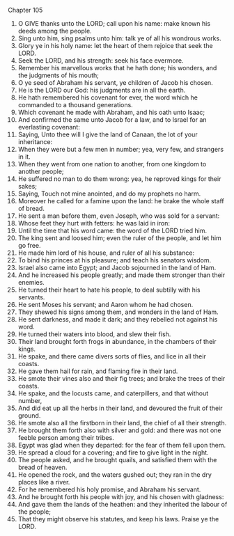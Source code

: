 

Chapter 105

1. O GIVE thanks unto the LORD; call upon his name: make known his deeds among the people.
2. Sing unto him, sing psalms unto him: talk ye of all his wondrous works.
3. Glory ye in his holy name: let the heart of them rejoice that seek the LORD.
4. Seek the LORD, and his strength: seek his face evermore.
5. Remember his marvellous works that he hath done; his wonders, and the judgments of his mouth;
6. O ye seed of Abraham his servant, ye children of Jacob his chosen.
7. He is the LORD our God: his judgments are in all the earth.
8. He hath remembered his covenant for ever, the word which he commanded to a thousand generations.
9. Which covenant he made with Abraham, and his oath unto Isaac;
10. And confirmed the same unto Jacob for a law, and to Israel for an everlasting covenant:
11. Saying, Unto thee will I give the land of Canaan, the lot of your inheritance:
12. When they were but a few men in number; yea, very few, and strangers in it.
13. When they went from one nation to another, from one kingdom to another people;
14. He suffered no man to do them wrong: yea, he reproved kings for their sakes;
15. Saying, Touch not mine anointed, and do my prophets no harm.
16. Moreover he called for a famine upon the land: he brake the whole staff of bread.
17. He sent a man before them, even Joseph, who was sold for a servant:
18. Whose feet they hurt with fetters: he was laid in iron:
19. Until the time that his word came: the word of the LORD tried him.
20. The king sent and loosed him; even the ruler of the people, and let him go free.
21. He made him lord of his house, and ruler of all his substance:
22. To bind his princes at his pleasure; and teach his senators wisdom.
23. Israel also came into Egypt; and Jacob sojourned in the land of Ham.
24. And he increased his people greatly; and made them stronger than their enemies.
25. He turned their heart to hate his people, to deal subtilly with his servants.
26. He sent Moses his servant; and Aaron whom he had chosen.
27. They shewed his signs among them, and wonders in the land of Ham.
28. He sent darkness, and made it dark; and they rebelled not against his word.
29. He turned their waters into blood, and slew their fish.
30. Their land brought forth frogs in abundance, in the chambers of their kings.
31. He spake, and there came divers sorts of flies, and lice in all their coasts.
32. He gave them hail for rain, and flaming fire in their land.
33. He smote their vines also and their fig trees; and brake the trees of their coasts.
34. He spake, and the locusts came, and caterpillers, and that without number,
35. And did eat up all the herbs in their land, and devoured the fruit of their ground.
36. He smote also all the firstborn in their land, the chief of all their strength.
37. He brought them forth also with silver and gold: and there was not one feeble person among their tribes.
38. Egypt was glad when they departed: for the fear of them fell upon them.
39. He spread a cloud for a covering; and fire to give light in the night.
40. The people asked, and he brought quails, and satisfied them with the bread of heaven.
41. He opened the rock, and the waters gushed out; they ran in the dry places like a river.
42. For he remembered his holy promise, and Abraham his servant.
43. And he brought forth his people with joy, and his chosen with gladness:
44. And gave them the lands of the heathen: and they inherited the labour of the people;
45. That they might observe his statutes, and keep his laws.  Praise ye the LORD.
